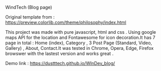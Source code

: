 WindTech (Blog page)

Original template from : https://preview.colorlib.com/theme/philosophy/index.html

This project was made with pure javascript, html and css . Using google maps API for the location and Fontawesome for icon decoration.It has 7 page in total : Home (index), Category , 3 Post Page (Standard, Video, Gallery) , About, Contact.It was tested in Chrome, Opera, Edge, Firefox browswer with the lastest version and works great .

Demo link : https://dustttech.github.io/WInDev_blog/